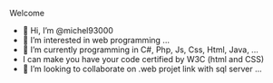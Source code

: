 Welcome

- 👋 Hi, I’m @michel93000
- 👀 I’m interested in web programming ...
- 🌱 I’m currently programming in C#, Php, Js, Css, Html, Java, ...
- I can make you have your code certified by W3C (html and CSS)
- 💞️ I’m looking to collaborate on .web projet  link with sql server ...

<!---
michel93000/michel93000 is a ✨ special ✨ repository because its `README.md` (this file) appears on your GitHub profile.
You can click the Preview link to take a look at your changes.
--->
